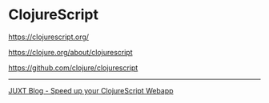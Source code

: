 # ClojureScript

<https://clojurescript.org/>

<https://clojure.org/about/clojurescript>

<https://github.com/clojure/clojurescript>

---

[JUXT Blog - Speed up your ClojureScript Webapp](https://www.juxt.pro/blog/clojurescript-app-performance)
